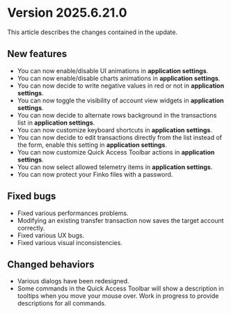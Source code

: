 ﻿# Version 2025.6.21.0

This article describes the changes contained in the update.

## New features

* You can now enable/disable UI animations in **application settings**.
* You can now enable/disable charts animations in **application settings**.
* You can now decide to write negative values in red or not in **application settings**.
* You can now toggle the visibility of account view widgets in **application settings**.
* You can now decide to alternate rows background in the transactions list in **application settings**.
* You can now customize keyboard shortcuts in **application settings**.
* You can now decide to edit transactions directly from the list instead of the form, enable this setting in **application settings**. 
* You can now customize Quick Access Toolbar actions in **application settings**.
* You can now select allowed telemetry items in **application settings**.
* You can now protect your Finko files with a password.

## Fixed bugs

* Fixed various performances problems.
* Modifying an existing transfer transaction now saves the target account correctly.
* Fixed various UX bugs.
* Fixed various visual inconsistencies.

## Changed behaviors

* Various dialogs have been redesigned.
* Some commands in the Quick Access Toolbar will show a description in tooltips when you move your mouse over. Work in progress to provide descriptions for all commands.


